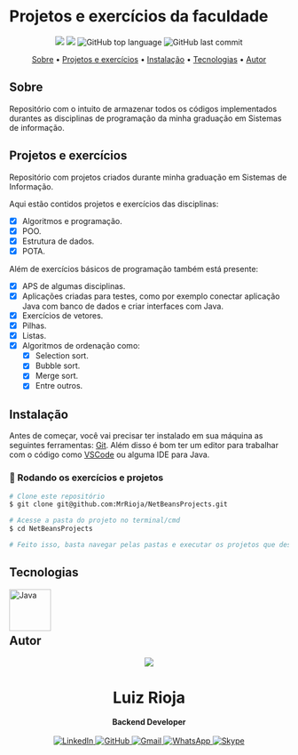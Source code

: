 # Projetos e exercícios da faculdade

<p align="center">
  <img src="https://img.shields.io/static/v1?label=projetos&message=si&color=blueviolet&style=for-the-badge"/>
  <img src="https://img.shields.io/github/license/MrRioja/NetBeansProjects?color=blueviolet&logo=License&style=for-the-badge"/>
  <img alt="GitHub top language" src="https://img.shields.io/github/languages/top/MrRioja/NetBeansProjects?color=blueviolet&logo=OpenJDK&logoColor=white&style=for-the-badge">
  <img alt="GitHub last commit" src="https://img.shields.io/github/last-commit/MrRioja/NetBeansProjects?color=blueviolet&style=for-the-badge">
</p>

<p align="center">
  <a href="#sobre">Sobre</a> •
  <a href="#projetos-e-exercicios">Projetos e exercícios</a> •
  <a href="#instalação">Instalação</a> •
  <a href="#tecnologias">Tecnologias</a> •
  <a href="#autor">Autor</a>  
</p>

## Sobre

Repositório com o intuito de armazenar todos os códigos implementados durantes as disciplinas de programação da minha graduação em Sistemas de informação.

## Projetos e exercícios

Repositório com projetos criados durante minha graduação em Sistemas de Informação.

Aqui estão contidos projetos e exercícios das disciplinas:

- [x] Algoritmos e programação.
- [x] POO.
- [x] Estrutura de dados.
- [x] POTA.

Além de exercícios básicos de programação também está presente:

- [x] APS de algumas disciplinas.
- [x] Aplicações criadas para testes, como por exemplo conectar aplicação Java com banco de dados e criar interfaces com Java.
- [x] Exercícios de vetores.
- [x] Pilhas.
- [x] Listas.
- [x] Algoritmos de ordenação como:
  - [x] Selection sort.
  - [x] Bubble sort.
  - [x] Merge sort.
  - [x] Entre outros.

## Instalação

Antes de começar, você vai precisar ter instalado em sua máquina as seguintes ferramentas:
[Git](https://git-scm.com).
Além disso é bom ter um editor para trabalhar com o código como [VSCode](https://code.visualstudio.com/) ou alguma IDE para Java.

### 🎲 Rodando os exercícios e projetos

```bash
# Clone este repositório
$ git clone git@github.com:MrRioja/NetBeansProjects.git

# Acesse a pasta do projeto no terminal/cmd
$ cd NetBeansProjects

# Feito isso, basta navegar pelas pastas e executar os projetos que desejar
```

## Tecnologias

<img align="left" src="https://marcas-logos.net/wp-content/uploads/2020/11/Java-logo.png" alt="Java" height="75" />

<br><br><br>

## Autor

<div align="center">
<img src="https://images.weserv.nl/?url=avatars.githubusercontent.com/u/55336456?v=4&h=100&w=100&fit=cover&mask=circle&maxage=7d" />
<h1>Luiz Rioja</h1>
<strong>Backend Developer</strong>
<br/>
<br/>

<a href="https://linkedin.com/in/luizrioja" target="_blank">
<img alt="LinkedIn" src="https://img.shields.io/badge/linkedin-%230077B5.svg?style=for-the-badge&logo=linkedin&logoColor=white"/>
</a>

<a href="https://github.com/mrrioja" target="_blank">
<img alt="GitHub" src="https://img.shields.io/badge/github-%23121011.svg?style=for-the-badge&logo=github&logoColor=white"/>
</a>

<a href="mailto:lulyrioja@gmail.com?subject=Fala%20Dev" target="_blank">
<img alt="Gmail" src="https://img.shields.io/badge/Gmail-D14836?style=for-the-badge&logo=gmail&logoColor=white" />
</a>

<a href="https://api.whatsapp.com/send?phone=5511933572652" target="_blank">
<img alt="WhatsApp" src="https://img.shields.io/badge/WhatsApp-25D366?style=for-the-badge&logo=whatsapp&logoColor=white"/>
</a>

<a href="https://join.skype.com/invite/tvBbOq03j5Uu" target="_blank">
<img alt="Skype" src="https://img.shields.io/badge/SKYPE-%2300AFF0.svg?style=for-the-badge&logo=Skype&logoColor=white"/>
</a>

<br/>
<br/>
</div>
